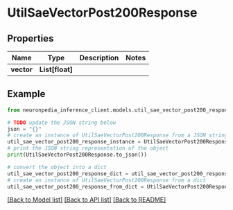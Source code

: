 # UtilSaeVectorPost200Response


## Properties

Name | Type | Description | Notes
------------ | ------------- | ------------- | -------------
**vector** | **List[float]** |  | 

## Example

```python
from neuronpedia_inference_client.models.util_sae_vector_post200_response import UtilSaeVectorPost200Response

# TODO update the JSON string below
json = "{}"
# create an instance of UtilSaeVectorPost200Response from a JSON string
util_sae_vector_post200_response_instance = UtilSaeVectorPost200Response.from_json(json)
# print the JSON string representation of the object
print(UtilSaeVectorPost200Response.to_json())

# convert the object into a dict
util_sae_vector_post200_response_dict = util_sae_vector_post200_response_instance.to_dict()
# create an instance of UtilSaeVectorPost200Response from a dict
util_sae_vector_post200_response_from_dict = UtilSaeVectorPost200Response.from_dict(util_sae_vector_post200_response_dict)
```
[[Back to Model list]](../README.md#documentation-for-models) [[Back to API list]](../README.md#documentation-for-api-endpoints) [[Back to README]](../README.md)


